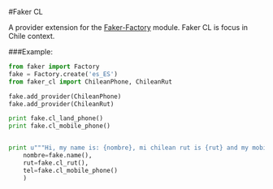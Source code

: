 #Faker CL

A provider extension for the [Faker-Factory](https://github.com/joke2k/faker) module. Faker CL is focus in Chile context.

###Example:

```python
from faker import Factory
fake = Factory.create('es_ES')
from faker_cl import ChileanPhone, ChileanRut

fake.add_provider(ChileanPhone)
fake.add_provider(ChileanRut)

print fake.cl_land_phone()
print fake.cl_mobile_phone()


print u"""Hi, my name is: {nombre}, mi chilean rut is {rut} and my mobile number is {tel} """.format(
	nombre=fake.name(),
	rut=fake.cl_rut(),
	tel=fake.cl_mobile_phone()
	)
```

